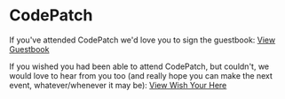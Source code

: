 # CodePatch

If you've attended CodePatch we'd love you to sign the guestbook: [View Guestbook](Guestbook/Index.md)

If you wished you had been able to attend CodePatch, but couldn't, we would love to hear from you too (and really hope you can make the next event, whatever/whenever it may be):
[View Wish Your Here](Guestbook/WishYouWereHere.md) 
